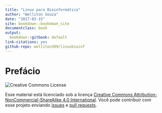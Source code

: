 ```yaml
---
title: "Linux para Bioinformática"
author: "Welliton Souza"
date: "2017-03-15"
site: bookdown::bookdown_site
documentclass: book
output:
  bookdown::gitbook: default
link-citations: yes
github-repo: welliton309/linuxbioinf
---
```


# Prefácio

<img src="https://licensebuttons.net/l/by-nc-sa/3.0/88x31.png" alt="Creative Commons License">

Esse material está licenciado sob a licença [Creative Commons Attribution-NonCommercial-ShareAlike 4.0 International](https://creativecommons.org/licenses/by-nc-sa/4.0/). Você pode contribuir com esse projeto enviando [issues](https://github.com/Welliton309/linuxbioinf/issues/new) e [pull requests](https://github.com/Welliton309/linuxbioinf/pull/new/master).

